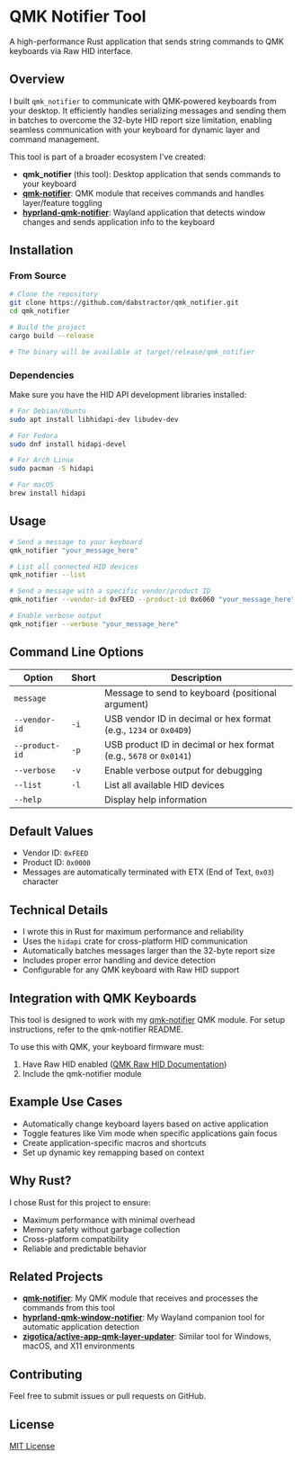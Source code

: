 # QMK Notifier Tool

A high-performance Rust application that sends string commands to QMK keyboards via Raw HID interface.

## Overview

I built `qmk_notifier` to communicate with QMK-powered keyboards from your desktop. It efficiently handles serializing messages and sending them in batches to overcome the 32-byte HID report size limitation, enabling seamless communication with your keyboard for dynamic layer and command management.

This tool is part of a broader ecosystem I've created:
- **qmk_notifier** (this tool): Desktop application that sends commands to your keyboard
- **[qmk-notifier](https://github.com/dabstractor/qmk-notifier)**: QMK module that receives commands and handles layer/feature toggling
- **[hyprland-qmk-notifier](https://github.com/dabstractor/hyprland-qmk-notifier)**: Wayland application that detects window changes and sends application info to the keyboard

## Installation

### From Source

```bash
# Clone the repository
git clone https://github.com/dabstractor/qmk_notifier.git
cd qmk_notifier

# Build the project
cargo build --release

# The binary will be available at target/release/qmk_notifier
```

### Dependencies

Make sure you have the HID API development libraries installed:

```bash
# For Debian/Ubuntu
sudo apt install libhidapi-dev libudev-dev

# For Fedora
sudo dnf install hidapi-devel

# For Arch Linux
sudo pacman -S hidapi

# For macOS
brew install hidapi
```

## Usage

```bash
# Send a message to your keyboard
qmk_notifier "your_message_here"

# List all connected HID devices
qmk_notifier --list

# Send a message with a specific vendor/product ID
qmk_notifier --vendor-id 0xFEED --product-id 0x6060 "your_message_here"

# Enable verbose output
qmk_notifier --verbose "your_message_here"
```

## Command Line Options

| Option | Short | Description |
|--------|-------|-------------|
| `message` | | Message to send to keyboard (positional argument) |
| `--vendor-id` | `-i` | USB vendor ID in decimal or hex format (e.g., `1234` or `0x04D9`) |
| `--product-id` | `-p` | USB product ID in decimal or hex format (e.g., `5678` or `0x0141`) |
| `--verbose` | `-v` | Enable verbose output for debugging |
| `--list` | `-l` | List all available HID devices |
| `--help` | | Display help information |

## Default Values

- Vendor ID: `0xFEED`
- Product ID: `0x0000`
- Messages are automatically terminated with ETX (End of Text, `0x03`) character

## Technical Details

- I wrote this in Rust for maximum performance and reliability
- Uses the `hidapi` crate for cross-platform HID communication
- Automatically batches messages larger than the 32-byte report size
- Includes proper error handling and device detection
- Configurable for any QMK keyboard with Raw HID support

## Integration with QMK Keyboards

This tool is designed to work with my [qmk-notifier](https://github.com/dabstractor/qmk-notifier) QMK module. For setup instructions, refer to the qmk-notifier README.

To use this with QMK, your keyboard firmware must:
1. Have Raw HID enabled ([QMK Raw HID Documentation](https://docs.qmk.fm/#/feature_rawhid))
2. Include the qmk-notifier module

## Example Use Cases

- Automatically change keyboard layers based on active application
- Toggle features like Vim mode when specific applications gain focus
- Create application-specific macros and shortcuts
- Set up dynamic key remapping based on context

## Why Rust?

I chose Rust for this project to ensure:
- Maximum performance with minimal overhead
- Memory safety without garbage collection
- Cross-platform compatibility
- Reliable and predictable behavior

## Related Projects

- **[qmk-notifier](https://github.com/dabstractor/qmk-notifier)**: My QMK module that receives and processes the commands from this tool
- **[hyprland-qmk-window-notifier](https://github.com/dabstractor/hyprland-qmk-window-notifier)**: My Wayland companion tool for automatic application detection
- **[zigotica/active-app-qmk-layer-updater](https://github.com/zigotica/active-app-qmk-layer-updater)**: Similar tool for Windows, macOS, and X11 environments

## Contributing

Feel free to submit issues or pull requests on GitHub.

## License

[MIT License](LICENSE)
